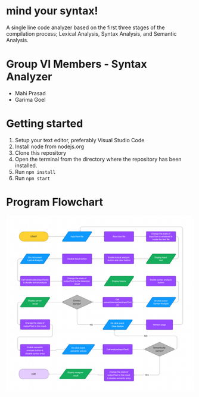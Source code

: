 # mind your syntax!

A single line code analyzer based on the first three stages of the compilation process; Lexical Analysis, Syntax Analysis, and Semantic Analysis.

# Group VI Members - Syntax Analyzer
* Mahi Prasad
* Garima Goel


# Getting started

1. Setup your text editor, preferably Visual Studio Code
2. Install node from nodejs.org
3. Clone this repository
4. Open the terminal from the directory where the repository has been installed.
5. Run `npm install`
6. Run `npm start`

# Program Flowchart

![image](./public/flowchart.png)
